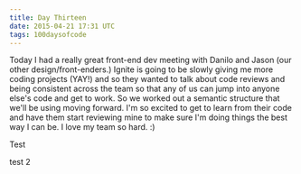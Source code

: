 ```yaml
---
title: Day Thirteen
date: 2015-04-21 17:31 UTC
tags: 100daysofcode
---
```


Today I had a really great front-end dev meeting with Danilo and Jason (our other design/front-enders.) Ignite is going to be slowly giving me more coding projects (YAY!) and so they wanted to talk about code reviews and being consistent across the team so that any of us can jump into anyone else's code and get to work. So we worked out a semantic structure that we'll be using moving forward. I'm so excited to get to learn from their code and have them start reviewing mine to make sure I'm doing things the best way I can be. I love my team so hard. :)

Test

test 2
